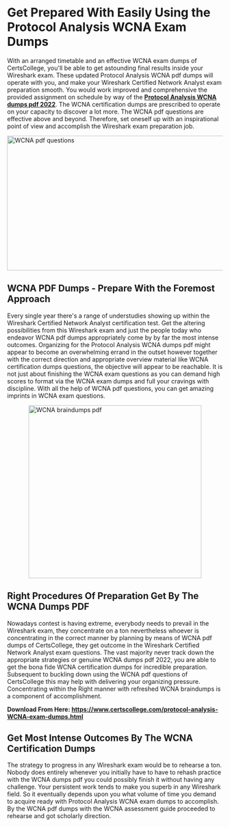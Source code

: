 <h1><strong>Get Prepared With Easily Using the Protocol Analysis WCNA Exam Dumps&nbsp;</strong></h1>
<p><span style="font-weight: 400;">With an arranged timetable and an effective  WCNA exam dumps of CertsCollege, you'll be able to get astounding final results inside your Wireshark exam. These updated Protocol Analysis WCNA pdf dumps will operate with you, and make your Wireshark Certified Network Analyst exam preparation smooth. You would work improved and comprehensive the provided assignment on schedule by way of the <strong><a href="https://www.certscollege.com/protocol-analysis-WCNA-exam-dumps.html">Protocol Analysis WCNA dumps pdf 2022</a></strong>. The WCNA certification dumps are prescribed to operate on your capacity to discover a lot more. The  WCNA pdf questions are effective above and beyond. Therefore, set oneself up with an inspirational point of view and accomplish the Wireshark exam preparation job.&nbsp;</span></p>
<p><span style="font-weight: 400;"><img style="display: block; margin-left: auto; margin-right: auto;" src="https://i.ibb.co/CPDK3ps/Yellow-and-Blue-Initiative-Blog-Banner.png" alt="WCNA pdf questions" width="559" height="315" /></span></p>
<h2><strong>WCNA PDF Dumps - Prepare With the Foremost Approach</strong></h2>
<p><span style="font-weight: 400;">Every single year there's a range of understudies showing up within the Wireshark Certified Network Analyst certification test. Get the altering possibilities from this Wireshark exam and just the people today who endeavor WCNA pdf dumps appropriately come by by far the most intense outcomes. Organizing for the Protocol Analysis WCNA dumps pdf might appear to become an overwhelming errand in the outset however together with the correct direction and appropriate overview material like WCNA certification dumps questions, the objective will appear to be reachable. It is not just about finishing the WCNA exam questions as you can demand high scores to format via the WCNA exam dumps and full your cravings with discipline. With all the help of WCNA pdf questions, you can get amazing imprints in WCNA exam questions.</span></p>
<p><span style="font-weight: 400;"><a href="https://tinyurl.com/yc8ehy37"><img style="display: block; margin-left: auto; margin-right: auto;" src="https://i.ibb.co/9tMrhdY/Teacher-Appreciation-Invitation.png" alt="WCNA braindumps pdf " width="404" height="404" /></a></span></p>
<h2><strong>Right Procedures Of Preparation Get By The WCNA Dumps PDF</strong></h2>
<p><span style="font-weight: 400;">Nowadays contest is having extreme, everybody needs to prevail in the Wireshark exam, they concentrate on a ton nevertheless whoever is concentrating in the correct manner by planning by means of WCNA pdf dumps of CertsCollege, they get outcome in the Wireshark Certified Network Analyst exam questions. The vast majority never track down the appropriate strategies or genuine WCNA dumps pdf 2022, you are able to get the bona fide WCNA certification dumps for incredible preparation. Subsequent to buckling down using the  WCNA pdf questions of CertsCollege this may help with delivering your organizing pressure. Concentrating within the Right manner with refreshed WCNA braindumps is a component of accomplishment.</span></p>
<p><span style="font-weight: 400;"><strong>Download From Here: <a href="https://www.certscollege.com/protocol-analysis-WCNA-exam-dumps.html">https://www.certscollege.com/protocol-analysis-WCNA-exam-dumps.html</a></strong></span></p>
<h2><strong>Get Most Intense Outcomes By The WCNA Certification Dumps</strong></h2>
<p><span style="font-weight: 400;">The strategy to progress in any Wireshark exam would be to rehearse a ton. Nobody does entirely whenever you initially have to have to rehash practice with the WCNA dumps pdf you could possibly finish it without having any challenge. Your persistent work tends to make you superb in any Wireshark field. So it eventually depends upon you what volume of time you demand to acquire ready with Protocol Analysis WCNA exam dumps to accomplish. By the WCNA pdf dumps with the WCNA assessment guide proceeded to rehearse and got scholarly direction.</span></p>
